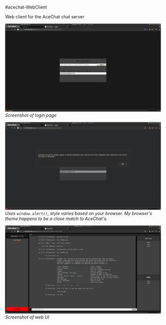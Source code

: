 #acechat-WebClient

Web client for the AceChat chat server

![](https://raw.githubusercontent.com/OakAces/acechat-WebClient/master/images/screenshot11.png)
*Screenshot of login page*

![](https://raw.githubusercontent.com/OakAces/acechat-WebClient/master/images/screenshot13.png)
*Uses `window.alert()`, style varies based on your browser. My browser's theme happens to be a close match to AceChat's.*

![](https://raw.githubusercontent.com/OakAces/acechat-WebClient/master/images/screenshot12.png)
*Screenshot of web UI*
